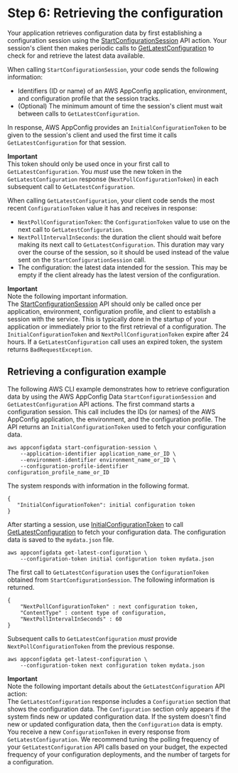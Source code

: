 # Step 6: Retrieving the configuration<a name="appconfig-retrieving-the-configuration"></a>

Your application retrieves configuration data by first establishing a configuration session using the [StartConfigurationSession](https://docs.aws.amazon.com/appconfig/2019-10-09/APIReference/API_appconfigdata_StartConfigurationSession.html) API action\. Your session's client then makes periodic calls to [GetLatestConfiguration](https://docs.aws.amazon.com/appconfig/2019-10-09/APIReference/API_appconfigdata_GetLatestConfiguration.html) to check for and retrieve the latest data available\.

When calling `StartConfigurationSession`, your code sends the following information:
+ Identifiers \(ID or name\) of an AWS AppConfig application, environment, and configuration profile that the session tracks\.
+ \(Optional\) The minimum amount of time the session's client must wait between calls to `GetLatestConfiguration`\.

In response, AWS AppConfig provides an `InitialConfigurationToken` to be given to the session's client and used the first time it calls `GetLatestConfiguration` for that session\.

**Important**  
This token should only be used once in your first call to `GetLatestConfiguration`\. You *must* use the new token in the `GetLatestConfiguration` response \(`NextPollConfigurationToken`\) in each subsequent call to `GetLatestConfiguration`\.

When calling `GetLatestConfiguration`, your client code sends the most recent `ConfigurationToken` value it has and receives in response:
+ `NextPollConfigurationToken`: the `ConfigurationToken` value to use on the next call to `GetLatestConfiguration`\.
+ `NextPollIntervalInSeconds`: the duration the client should wait before making its next call to `GetLatestConfiguration`\. This duration may vary over the course of the session, so it should be used instead of the value sent on the `StartConfigurationSession` call\.
+ The configuration: the latest data intended for the session\. This may be empty if the client already has the latest version of the configuration\.

**Important**  
Note the following important information\.  
The [StartConfigurationSession](https://docs.aws.amazon.com/appconfig/2019-10-09/APIReference/API_appconfigdata_StartConfigurationSession.html) API should only be called once per application, environment, configuration profile, and client to establish a session with the service\. This is typically done in the startup of your application or immediately prior to the first retrieval of a configuration\.
The `InitialConfigurationToken` and `NextPollConfigurationToken` expire after 24 hours\. If a `GetLatestConfiguration` call uses an expired token, the system returns `BadRequestException`\.

## Retrieving a configuration example<a name="appconfig-retrieving-the-configuration-example"></a>

The following AWS CLI example demonstrates how to retrieve configuration data by using the AWS AppConfig Data `StartConfigurationSession` and `GetLatestConfiguration` API actions\. The first command starts a configuration session\. This call includes the IDs \(or names\) of the AWS AppConfig application, the environment, and the configuration profile\. The API returns an `InitialConfigurationToken` used to fetch your configuration data\.

```
aws appconfigdata start-configuration-session \
    --application-identifier application_name_or_ID \
    --environment-identifier environment_name_or_ID \
    --configuration-profile-identifier configuration_profile_name_or_ID
```

The system responds with information in the following format\.

```
{
   "InitialConfigurationToken": initial configuration token
}
```

After starting a session, use [InitialConfigurationToken](https://docs.aws.amazon.com/appconfig/2019-10-09/APIReference/API_appconfigdata_StartConfigurationSession.html#API_appconfigdata_StartConfigurationSession_ResponseSyntax) to call [GetLatestConfiguration](https://docs.aws.amazon.com/appconfig/2019-10-09/APIReference/API_appconfigdata_GetLatestConfiguration.html) to fetch your configuration data\. The configuration data is saved to the `mydata.json` file\.

```
aws appconfigdata get-latest-configuration \
    --configuration-token initial configuration token mydata.json
```

The first call to `GetLatestConfiguration` uses the `ConfigurationToken` obtained from `StartConfigurationSession`\. The following information is returned\.

```
{
    "NextPollConfigurationToken" : next configuration token,
    "ContentType" : content type of configuration,
    "NextPollIntervalInSeconds" : 60
}
```

Subsequent calls to `GetLatestConfiguration` *must* provide `NextPollConfigurationToken` from the previous response\.

```
aws appconfigdata get-latest-configuration \
    --configuration-token next configuration token mydata.json
```

**Important**  
Note the following important details about the `GetLatestConfiguration` API action:  
The `GetLatestConfiguration` response includes a `Configuration` section that shows the configuration data\. The `Configuration` section only appears if the system finds new or updated configuration data\. If the system doesn't find new or updated configuration data, then the `Configuration` data is empty\. 
You receive a new `ConfigurationToken` in every response from `GetLatestConfiguration`\.
We recommend tuning the polling frequency of your `GetLatestConfiguration` API calls based on your budget, the expected frequency of your configuration deployments, and the number of targets for a configuration\.